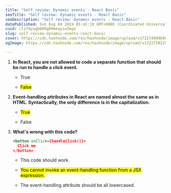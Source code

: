 ```yaml
---
title: "Self review: Dynamic events - React Basic"
seoTitle: "Self review: Dynamic events - React Basic"
seoDescription: "Self review: Dynamic events - React Basic"
datePublished: Sun Aug 04 2024 05:42:19 GMT+0000 (Coordinated Universal Time)
cuid: clzf4yaqb000g09meayiw3ego
slug: self-review-dynamic-events-react-basic
cover: https://cdn.hashnode.com/res/hashnode/image/upload/v1722749996004/6e9f4f7a-c932-4e6d-8d0f-448c1948e11b.png
ogImage: https://cdn.hashnode.com/res/hashnode/image/upload/v1722750129449/ef947884-910f-4366-a1ef-5db5f5ccd870.png

---
```


1. **In React, you are not allowed to code a separate function that should be run to handle a click event.**
    
    * True
        
    * <mark>False</mark>
        
2. **Event-handling attributes in React are named almost the same as in HTML. Syntactically, the only difference is in the capitalization.**
    
    * <mark>True</mark>
        
    * False
        
3. **What's wrong with this code?**
    
    ```xml
    <button onClick={handleClick()}>
      Click me
    </button>
    ```
    
    * This code should work.
        
    * <mark>You cannot invoke an event-handling function from a JSX expression.</mark>
        
    * The event-handling attribute should be all lowercased.